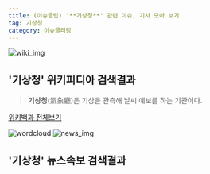 ```yaml
---
title: (이슈클립) '**기상청**' 관련 이슈, 기사 모아 보기
tag: 기상청
category: 이슈클리핑
---
```

![wiki_img](https://user-images.githubusercontent.com/42597476/44503234-41136a80-a6d0-11e8-9071-6fc6418eafe4.png)
## **'**기상청**'** 위키피디아 검색결과
>**기상청**(氣象廳)은 기상을 관측해 날씨 예보를 하는 기관이다.

<a href="https://ko.wikipedia.org/wiki/기상청" target="_blank">위키백과 전체보기</a>

![wordcloud](https://s3.ap-northeast-2.amazonaws.com/lyrics101-wordcloud/2018-09-25-1537827082.png)
![news_img](https://user-images.githubusercontent.com/42597476/44507050-1206f400-a6e4-11e8-8d98-7ffbfebb353f.png)
## **'**기상청**'** 뉴스속보 검색결과


